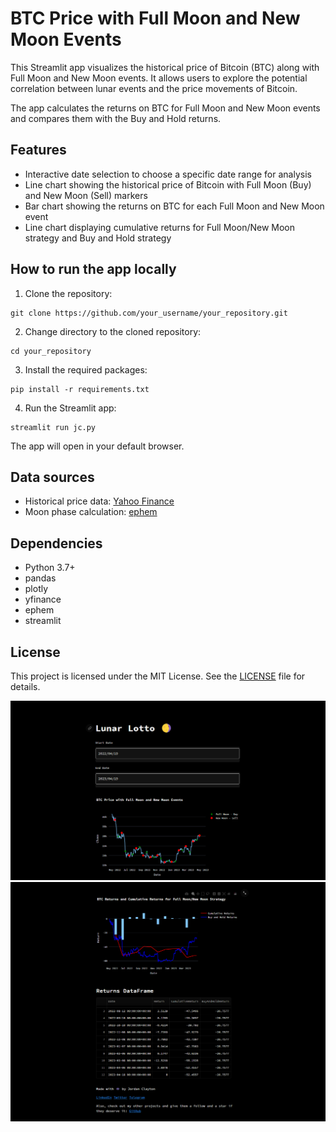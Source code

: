 
# BTC Price with Full Moon and New Moon Events

This Streamlit app visualizes the historical price of Bitcoin (BTC) along with Full Moon and New Moon events. It allows users to explore the potential correlation between lunar events and the price movements of Bitcoin.

The app calculates the returns on BTC for Full Moon and New Moon events and compares them with the Buy and Hold returns.

## Features

- Interactive date selection to choose a specific date range for analysis
- Line chart showing the historical price of Bitcoin with Full Moon (Buy) and New Moon (Sell) markers
- Bar chart showing the returns on BTC for each Full Moon and New Moon event
- Line chart displaying cumulative returns for Full Moon/New Moon strategy and Buy and Hold strategy

## How to run the app locally

1. Clone the repository:

```
git clone https://github.com/your_username/your_repository.git
```

2. Change directory to the cloned repository:

```
cd your_repository
```

3. Install the required packages:

```
pip install -r requirements.txt
```

4. Run the Streamlit app:

```
streamlit run jc.py
```

The app will open in your default browser.

## Data sources

- Historical price data: [Yahoo Finance](https://finance.yahoo.com/)
- Moon phase calculation: [ephem](https://pypi.org/project/ephem/)

## Dependencies

- Python 3.7+
- pandas
- plotly
- yfinance
- ephem
- streamlit

## License

This project is licensed under the MIT License. See the [LICENSE](LICENSE) file for details.

![preview1](image/Screenshot%202023-04-19%20215810.png)
![preview2](image/Screenshot%202023-04-19%20215837.png)
